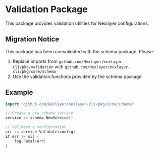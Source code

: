 # Validation Package

This package provides validation utilities for Nexlayer configurations.

## Migration Notice

This package has been consolidated with the schema package. Please:

1. Replace imports from `github.com/Nexlayer/nexlayer-cli/pkg/validation` with `github.com/Nexlayer/nexlayer-cli/pkg/core/schema`
2. Use the validation functions provided by the schema package

## Example

```go
import "github.com/Nexlayer/nexlayer-cli/pkg/core/schema"

// Create a new schema service
service := schema.NewService()

// Validate a configuration
err := service.Validate(config)
if err != nil {
    log.Fatal(err)
}
```
